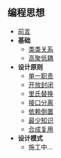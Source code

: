 ## 编程思想

- [前言](README.md)
- **基础**
  - [类类关系](基础/类类关系.md)
  - [高聚低耦](基础/高聚低耦.md)
- **设计原则**
  - [单一职责](设计原则/单一职责.md)
  - [开放封闭](设计原则/开放封闭.md)
  - [里氏替换](设计原则/里氏替换.md)
  - [接口分离](设计原则/接口分离.md)
  - [依赖倒置](设计原则/依赖倒置.md)
  - [最少知识](设计原则/最少知识.md)
  - [合成复用](设计原则/合成复用.md)
- **设计模式**
  - 施工中...
